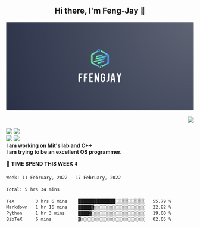 <h2 align="center"> Hi there, I'm Feng-Jay 👋 </h2>  

![](https://github.com/Feng-Jay/DataStruct/blob/master/Image/1.png)  

<img align="right" src="https://github-readme-stats.vercel.app/api?username=Feng-Jay&show_icons=true&icon_color=CE1D2D&text_color=718096&bg_color=ffffff&hide_title=true" />


&emsp;

![](https://visitor-badge.glitch.me/badge?page_id=Feng-Jay.readme)
![](https://img.shields.io/badge/Concentrate-Cpp-blue)  
![](https://img.shields.io/badge/Rust-primer-orange)
![](https://img.shields.io/badge/Target-OS-9cf)  
**I am working on Mit's lab and C++**  
**I am trying to be an excellent OS programmer.**  


📘 **TIME SPEND THIS WEEK ⬇️**
<!--START_SECTION:waka-->
```text
Week: 11 February, 2022 - 17 February, 2022

Total: 5 hrs 34 mins

TeX        3 hrs 6 mins    ██████████████░░░░░░░░░░░   55.79 % 
Markdown   1 hr 16 mins    █████▓░░░░░░░░░░░░░░░░░░░   22.82 % 
Python     1 hr 3 mins     ████▓░░░░░░░░░░░░░░░░░░░░   19.00 % 
BibTeX     6 mins          ▓░░░░░░░░░░░░░░░░░░░░░░░░   02.05 % 
```
<!--END_SECTION:waka-->
